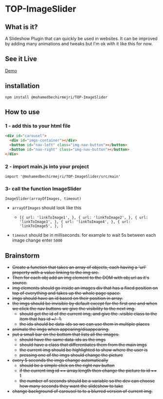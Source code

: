# TOP-ImageSlider

## What is it?

A Slideshow Plugin that can quickly be used in websites. It can be improved by adding many animations and tweaks but I'm ok with it like this for now.

## See it Live

[Demo](https://mohamedbechirmejri.github.io/TOP-ImageSlider/)

## installation

`npm install @mohamedbechirmejri/TOP-ImageSlider`

## How to use

### 1 - add this to your html file

```html
<div id="carousel">
  <div id="imgs-container"></div>
  <button id="nav-left" class="img-nav-button"></button>
  <button id="nav-right" class="img-nav-button"></button>
</div>
```

### 2 - import main.js into your project

`import '@mohamedbechirmejri/TOP-ImageSlider/src/main'`

### 3- call the function ImageSlider

`ImageSlider(arrayOfImages, timeout)`

- `arrayOfImages` should look like this

  - `[{ url: 'linkToImage1', }, { url: 'linkToImage2', }, { url: 'linkToImage3', }, { url: 'linkToImage4', }, { url: 'linkToImage5', }, ]`

- `timeout` should be in milliseconds. for example to wait 5s between each image change enter `5000`

## Brainstorm

- ~~Create a function that takes an array of objects, each having a 'url' property with a value linking to the img src.~~
- ~~Then for each obj add an img element to the DOM with obj.url as it's source.~~
- ~~img elements should go inside an images div that has a fixed position on top of everything and takes up the whole page space.~~
- ~~imgs should have an id based on their position in array.~~
- ~~the imgs should be invisible by default except for the first one and when we click the nav buttons we give the visibility to the next img.~~
  - ~~should get the id of the current img, and give the .visible class to the item that has id +/- 1.~~
  - ~~the ids should be data-ids so we can use them in multiple places~~
- ~~animate the imgs when appearing/disappearing.~~
- ~~put a small bar on the bottom that lists all the images.~~
  - ~~should have the same data-ids as the imgs~~
  - ~~should have a class that differentiates them from the main imgs~~
  - ~~the current img should be highlighted to show where the user is~~
  - ~~pressing one of the imgs should change the picture~~
- ~~every 5 seconds the imgs change automatically~~
  - ~~should be a simple click on the right nav button~~
  - ~~if the current img id == array.length then change the picture to id == 1~~
  - ~~the number of seconds should be a variable so the dev can choose how many seconds they want the slideshow to take~~
- ~~change background of carousel to to a blurred version of current img.~~
